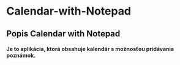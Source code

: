 
<h1> Calendar-with-Notepad </h1>
<h2>Popis Calendar with Notepad</h2>
<h4 type=bold>Je to aplikácia, ktorá obsahuje kalendár s možnosťou pridávania poznámok. </h4>
